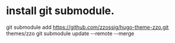 # install git submodule.
git submodule add https://github.com/zzossig/hugo-theme-zzo.git themes/zzo
git submodule update --remote --merge